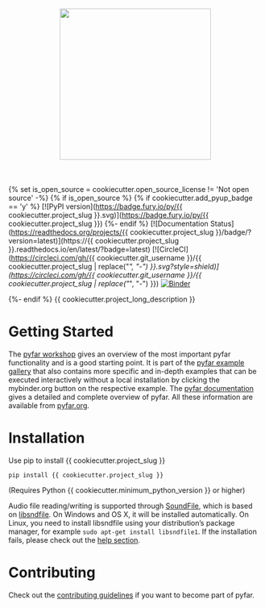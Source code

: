 <h1 align="center">
<img src="https://github.com/pyfar/gallery/raw/main/docs/{{ cookiecutter.logo_path_gallery }}" width="300">
</h1><br>

{% set is_open_source = cookiecutter.open_source_license != 'Not open source' -%}
{% if is_open_source %}
{% if cookiecutter.add_pyup_badge == 'y' %}
[![PyPI version](https://badge.fury.io/py/{{ cookiecutter.project_slug }}.svg)](https://badge.fury.io/py/{{ cookiecutter.project_slug }})
{%- endif %}
[![Documentation Status](https://readthedocs.org/projects/{{ cookiecutter.project_slug }}/badge/?version=latest)](https://{{ cookiecutter.project_slug }}.readthedocs.io/en/latest/?badge=latest)
[![CircleCI](https://circleci.com/gh/{{ cookiecutter.git_username }}/{{ cookiecutter.project_slug | replace("_", "-") }}.svg?style=shield)](https://circleci.com/gh/{{ cookiecutter.git_username }}/{{ cookiecutter.project_slug | replace("_", "-") }})
[![Binder](https://mybinder.org/badge_logo.svg)](https://mybinder.org/v2/gh/pyfar/gallery/main?labpath=docs/gallery/interactive/pyfar_introduction.ipynb)


{%- endif %}
{{ cookiecutter.project_long_description }}

Getting Started
===============

The [pyfar workshop](https://mybinder.org/v2/gh/pyfar/gallery/main?labpath=docs/gallery/interactive/pyfar_introduction.ipynb)
gives an overview of the most important pyfar functionality and is a good
starting point. It is part of the [pyfar example gallery](https://pyfar-gallery.readthedocs.io/en/latest/examples_gallery.html)
that also contains more specific and in-depth
examples that can be executed interactively without a local installation by
clicking the mybinder.org button on the respective example. The
[pyfar documentation](https://pyfar.readthedocs.io) gives a detailed and complete overview of pyfar. All
these information are available from [pyfar.org](https://pyfar.org).

Installation
============

Use pip to install {{ cookiecutter.project_slug }}

    pip install {{ cookiecutter.project_slug }}

(Requires Python {{ cookiecutter.minimum_python_version }} or higher)

Audio file reading/writing is supported through [SoundFile](https://python-soundfile.readthedocs.io), which is based on
[libsndfile](http://www.mega-nerd.com/libsndfile/). On Windows and OS X, it will be installed automatically.
On Linux, you need to install libsndfile using your distribution’s package manager, for example ``sudo apt-get install libsndfile1``.
If the installation fails, please check out the [help section](https://pyfar-gallery.readthedocs.io/en/latest/help).

Contributing
============

Check out the [contributing guidelines](https://pyfar.readthedocs.io/en/stable/contributing.html) if you want to become part of pyfar.
